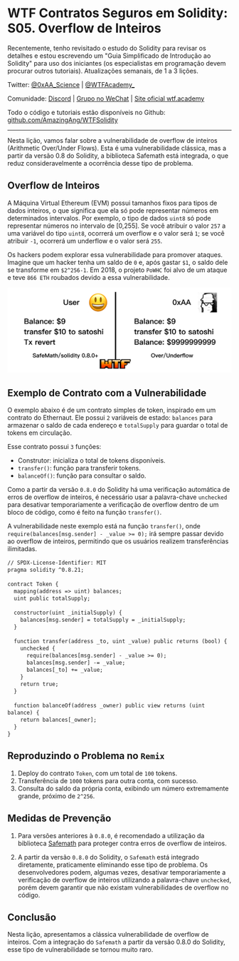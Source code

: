 # WTF Contratos Seguros em Solidity: S05. Overflow de Inteiros

Recentemente, tenho revisitado o estudo do Solidity para revisar os detalhes e estou escrevendo um "Guia Simplificado de Introdução ao Solidity" para uso dos iniciantes (os especialistas em programação devem procurar outros tutoriais). Atualizações semanais, de 1 a 3 lições.

Twitter: [@0xAA_Science](https://twitter.com/0xAA_Science) | [@WTFAcademy_](https://twitter.com/WTFAcademy_)

Comunidade: [Discord](https://discord.gg/5akcruXrsk) | [Grupo no WeChat](https://docs.google.com/forms/d/e/1FAIpQLSe4KGT8Sh6sJ7hedQRuIYirOoZK_85miz3dw7vA1-YjodgJ-A/viewform?usp=sf_link) | [Site oficial wtf.academy](https://wtf.academy)

Todo o código e tutoriais estão disponíveis no Github: [github.com/AmazingAng/WTFSolidity](https://github.com/AmazingAng/WTF-Solidity)

-----

Nesta lição, vamos falar sobre a vulnerabilidade de overflow de inteiros (Arithmetic Over/Under Flows). Esta é uma vulnerabilidade clássica, mas a partir da versão 0.8 do Solidity, a biblioteca Safemath está integrada, o que reduz consideravelmente a ocorrência desse tipo de problema.

## Overflow de Inteiros

A Máquina Virtual Ethereum (EVM) possui tamanhos fixos para tipos de dados inteiros, o que significa que ela só pode representar números em determinados intervalos. Por exemplo, o tipo de dados `uint8` só pode representar números no intervalo de [0,255]. Se você atribuir o valor `257` a uma variável do tipo `uint8`, ocorrerá um overflow e o valor será `1`; se você atribuir `-1`, ocorrerá um underflow e o valor será `255`.

Os hackers podem explorar essa vulnerabilidade para promover ataques. Imagine que um hacker tenha um saldo de `0` e, após gastar `$1`, o saldo dele se transforme em `$2^256-1`. Em 2018, o projeto `PoWHC` foi alvo de um ataque e teve `866 ETH` roubados devido a essa vulnerabilidade.

![](./img/S05-1.png)

## Exemplo de Contrato com a Vulnerabilidade

O exemplo abaixo é de um contrato simples de token, inspirado em um contrato do Ethernaut. Ele possui `2` variáveis de estado: `balances` para armazenar o saldo de cada endereço e `totalSupply` para guardar o total de tokens em circulação.

Esse contrato possui `3` funções:

- Construtor: inicializa o total de tokens disponíveis.
- `transfer()`: função para transferir tokens.
- `balanceOf()`: função para consultar o saldo.

Como a partir da versão `0.8.0` do Solidity há uma verificação automática de erros de overflow de inteiros, é necessário usar a palavra-chave `unchecked` para desativar temporariamente a verificação de overflow dentro de um bloco de código, como é feito na função `transfer()`.

A vulnerabilidade neste exemplo está na função `transfer()`, onde `require(balances[msg.sender] - _value >= 0);` irá sempre passar devido ao overflow de inteiros, permitindo que os usuários realizem transferências ilimitadas.

```solidity
// SPDX-License-Identifier: MIT
pragma solidity ^0.8.21;

contract Token {
  mapping(address => uint) balances;
  uint public totalSupply;

  constructor(uint _initialSupply) {
    balances[msg.sender] = totalSupply = _initialSupply;
  }
  
  function transfer(address _to, uint _value) public returns (bool) {
    unchecked {
      require(balances[msg.sender] - _value >= 0);
      balances[msg.sender] -= _value;
      balances[_to] += _value;
    }
    return true;
  }
  
  function balanceOf(address _owner) public view returns (uint balance) {
    return balances[_owner];
  }
}
```

## Reproduzindo o Problema no `Remix`

1. Deploy do contrato `Token`, com um total de `100` tokens.
2. Transferência de `1000` tokens para outra conta, com sucesso.
3. Consulta do saldo da própria conta, exibindo um número extremamente grande, próximo de `2^256`.

## Medidas de Prevenção

1. Para versões anteriores à `0.8.0`, é recomendado a utilização da biblioteca [Safemath](https://github.com/OpenZeppelin/openzeppelin-contracts/blob/master/contracts/utils/math/SafeMath.sol) para proteger contra erros de overflow de inteiros.

2. A partir da versão `0.8.0` do Solidity, o `Safemath` está integrado diretamente, praticamente eliminando esse tipo de problema. Os desenvolvedores podem, algumas vezes, desativar temporariamente a verificação de overflow de inteiros utilizando a palavra-chave `unchecked`, porém devem garantir que não existam vulnerabilidades de overflow no código.

## Conclusão

Nesta lição, apresentamos a clássica vulnerabilidade de overflow de inteiros. Com a integração do `Safemath` a partir da versão 0.8.0 do Solidity, esse tipo de vulnerabilidade se tornou muito raro.

